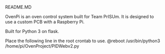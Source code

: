 README.MD

OvenPi is an oven control system built for Team PrISUm.
It is designed to use a custom PCB with a Raspberry Pi.

Built for Python 3 on flask.

Place the following line in the root crontab to use.
@reboot /usr/bin/python3 /home/pi/OvenProject/PIDWebv2.py
